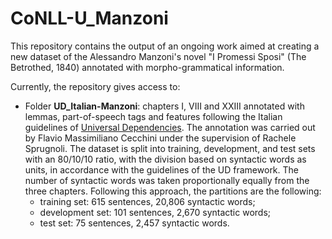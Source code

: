 # CoNLL-U_Manzoni

This repository contains the output of an ongoing work aimed at creating a new dataset of the Alessandro Manzoni's novel "I Promessi Sposi" (The Betrothed, 1840) annotated with morpho-grammatical information.

Currently, the repository gives access to:
- Folder **UD_Italian-Manzoni**: chapters I, VIII and XXIII annotated with lemmas, part-of-speech tags and features following the Italian guidelines of [Universal Dependencies](https://universaldependencies.org/). The annotation was carried out by Flavio Massimiliano Cecchini under the supervision of Rachele Sprugnoli. The dataset is split into training, development, and test sets with an 80/10/10 ratio, with the division based on syntactic words as units, in accordance with the guidelines of the UD framework. The number of syntactic words was taken proportionally equally from the three chapters. Following this approach, the partitions are the following:
  - training set: 615 sentences, 20,806 syntactic words;
  - development set: 101 sentences, 2,670 syntactic words;
  - test set: 75 sentences, 2,457 syntactic words.

